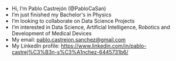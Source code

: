 - Hi, I’m Pablo Castrejón (@PabloCaSan)
- I’m just finished my Bachelor's in Physics 
- I’m looking to collaborate on Data Science Projects
- I’m interested in Data Science, Artificial Intelligence, Robotics and Development of Medical Devices
- My email: pablo.castrejon.sanchez@gmail.com
- My LinkedIn profile: https://www.linkedin.com/in/pablo-castrej%C3%B3n-s%C3%A1nchez-6445731b6/

<!---
PabloCaSan/PabloCaSan is a ✨ special ✨ repository because its `README.md` (this file) appears on your GitHub profile.
You can click the Preview link to take a look at your changes.
--->
